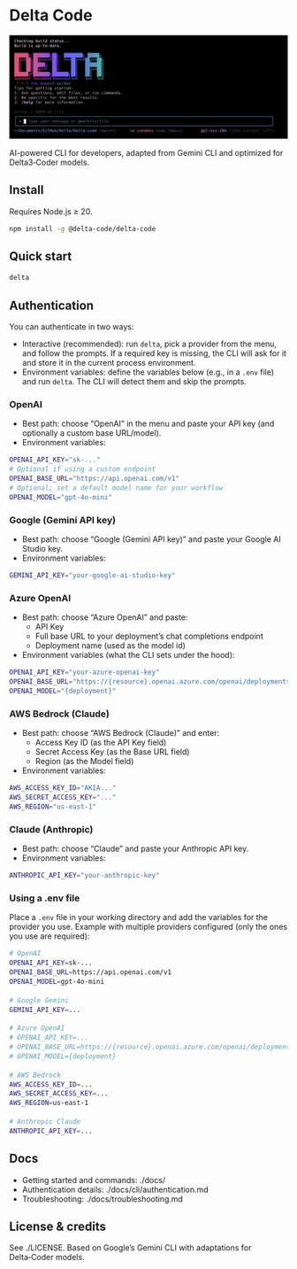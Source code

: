 # Delta Code

![Delta Code Screenshot](./docs/assets/Delta-screenshot.png)

AI-powered CLI for developers, adapted from Gemini CLI and optimized for Delta3‑Coder models.

## Install

Requires Node.js ≥ 20.

```bash
npm install -g @delta-code/delta-code

```

## Quick start

```bash
delta
```

## Authentication

You can authenticate in two ways:

- Interactive (recommended): run `delta`, pick a provider from the menu, and follow the prompts. If a required key is missing, the CLI will ask for it and store it in the current process environment.
- Environment variables: define the variables below (e.g., in a `.env` file) and run `delta`. The CLI will detect them and skip the prompts.

### OpenAI

- Best path: choose “OpenAI” in the menu and paste your API key (and optionally a custom base URL/model).
- Environment variables:

```bash
OPENAI_API_KEY="sk-..."
# Optional if using a custom endpoint
OPENAI_BASE_URL="https://api.openai.com/v1"
# Optional; set a default model name for your workflow
OPENAI_MODEL="gpt-4o-mini"
```

### Google (Gemini API key)

- Best path: choose “Google (Gemini API key)” and paste your Google AI Studio key.
- Environment variables:

```bash
GEMINI_API_KEY="your-google-ai-studio-key"
```

### Azure OpenAI

- Best path: choose “Azure OpenAI” and paste:
  - API Key
  - Full base URL to your deployment’s chat completions endpoint
  - Deployment name (used as the model id)
- Environment variables (what the CLI sets under the hood):

```bash
OPENAI_API_KEY="your-azure-openai-key"
OPENAI_BASE_URL="https://{resource}.openai.azure.com/openai/deployments/{deployment}/chat/completions?api-version=2024-08-01-preview"
OPENAI_MODEL="{deployment}"
```

### AWS Bedrock (Claude)

- Best path: choose “AWS Bedrock (Claude)” and enter:
  - Access Key ID (as the API Key field)
  - Secret Access Key (as the Base URL field)
  - Region (as the Model field)
- Environment variables:

```bash
AWS_ACCESS_KEY_ID="AKIA..."
AWS_SECRET_ACCESS_KEY="..."
AWS_REGION="us-east-1"
```

### Claude (Anthropic)

- Best path: choose “Claude” and paste your Anthropic API key.
- Environment variables:

```bash
ANTHROPIC_API_KEY="your-anthropic-key"
```

### Using a .env file

Place a `.env` file in your working directory and add the variables for the provider you use. Example with multiple providers configured (only the ones you use are required):

```bash
# OpenAI
OPENAI_API_KEY=sk-...
OPENAI_BASE_URL=https://api.openai.com/v1
OPENAI_MODEL=gpt-4o-mini

# Google Gemini
GEMINI_API_KEY=...

# Azure OpenAI
# OPENAI_API_KEY=...
# OPENAI_BASE_URL=https://{resource}.openai.azure.com/openai/deployments/{deployment}/chat/completions?api-version=2024-08-01-preview
# OPENAI_MODEL={deployment}

# AWS Bedrock
AWS_ACCESS_KEY_ID=...
AWS_SECRET_ACCESS_KEY=...
AWS_REGION=us-east-1

# Anthropic Claude
ANTHROPIC_API_KEY=...
```

## Docs

- Getting started and commands: ./docs/
- Authentication details: ./docs/cli/authentication.md
- Troubleshooting: ./docs/troubleshooting.md

## License & credits

See ./LICENSE. Based on Google’s Gemini CLI with adaptations for Delta‑Coder models.
